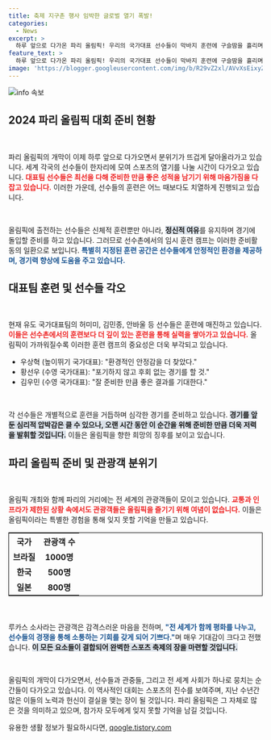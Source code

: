 ```yaml
---
title: 축제 지구촌 행사 임박한 글로벌 열기 폭발!
categories:
  - News
excerpt: >
  하루 앞으로 다가온 파리 올림픽! 우리의 국가대표 선수들이 막바지 훈련에 구슬땀을 흘리며 메달 사냥에 나설 준비를 마쳤습니다. 전 세계가 모인 파리, 축제 분위기가 고조되는 가운데, 성공의 순간을 기다립니다!
feature_text: >
  하루 앞으로 다가온 파리 올림픽! 우리의 국가대표 선수들이 막바지 훈련에 구슬땀을 흘리며 메달 사냥에 나설 준비를 마쳤습니다. 전 세계가 모인 파리, 축제 분위기가 고조되는 가운데, 성공의 순간을 기다립니다!
image: 'https://blogger.googleusercontent.com/img/b/R29vZ2xl/AVvXsEixyZcFfHzMRdzZMjFBmAUKJYCLCGyLL1o632UiGVXcaFdKo_bkvkuCioo0uUKlGfBVcT3P84aROyZIXSBEx3Aw5nCQ3pTgDom1WDC4m8eifvWiAmWEEVb4x6G_l8C0QH225ldMjyaFvpxGEBGNO37VmDTDMHGhJPq73UglMfDca1-0aw/s1600/blogspot.png'
---
```


<p><img src="https://blogger.googleusercontent.com/img/b/R29vZ2xl/AVvXsEixyZcFfHzMRdzZMjFBmAUKJYCLCGyLL1o632UiGVXcaFdKo_bkvkuCioo0uUKlGfBVcT3P84aROyZIXSBEx3Aw5nCQ3pTgDom1WDC4m8eifvWiAmWEEVb4x6G_l8C0QH225ldMjyaFvpxGEBGNO37VmDTDMHGhJPq73UglMfDca1-0aw/s1600/blogspot.png" alt="info 속보" /></p>

<h2 data-ke-size="size26">2024 파리 올림픽 대회 준비 현황</h2>

<p data-ke-size="size16">&nbsp;</p>

<p>파리 올림픽의 개막이 이제 하루 앞으로 다가오면서 분위기가 뜨겁게 달아올라가고 있습니다. 세계 각국의 선수들이 한자리에 모여 스포츠의 열기를 나눌 시간이 다가오고 있습니다. <b><span style="color: #ee2323;">대표팀 선수들은 최선을 다해 준비한 만큼 좋은 성적을 남기기 위해 마음가짐을 다잡고 있습니다.</span></b> 이러한 가운데, 선수들의 훈련은 어느 때보다도 치열하게 진행되고 있습니다. </p>

<p data-ke-size="size16">&nbsp;</p>

<p>올림픽에 출전하는 선수들은 신체적 훈련뿐만 아니라, <b><span style="background-color: #21538527;">정신적 여유</span></b>를 유지하며 경기에 돌입할 준비를 하고 있습니다. 그러므로 선수촌에서의 임시 훈련 캠프는 이러한 준비활동의 일환으로 보입니다. <b><span style="color: #1a5490;">특별히 지정된 훈련 공간은 선수들에게 안정적인 환경을 제공하며, 경기력 향상에 도움을 주고 있습니다.</span></b> </p>

<h2 data-ke-size="size26">대표팀 훈련 및 선수들 각오</h2>

<p data-ke-size="size16">&nbsp;</p>

<p>현재 유도 국가대표팀의 허미미, 김민종, 안바울 등 선수들은 훈련에 매진하고 있습니다. <b><span style="color: #ee2323;">이들은 선수촌에서의 훈련보다 더 깊이 있는 훈련을 통해 실력을 쌓아가고 있습니다.</span></b> 올림픽이 가까워질수록 이러한 훈련 캠프의 중요성은 더욱 부각되고 있습니다. </p>

<ul>
    <li>우상혁 (높이뛰기 국가대표): "환경적인 안정감을 더 찾았다." </li>
    <li>황선우 (수영 국가대표): "포기하지 않고 후회 없는 경기를 할 것." </li>
    <li>김우민 (수영 국가대표): "잘 준비한 만큼 좋은 결과를 기대한다." </li>
</ul>

<p data-ke-size="size16">&nbsp;</p>

<p>각 선수들은 개별적으로 훈련을 거듭하며 심각한 경기를 준비하고 있습니다. <b><span style="background-color: #21538527;">경기를 앞둔 심리적 압박감은 클 수 있으나, 오랜 시간 동안 이 순간을 위해 준비한 만큼 더욱 저력을 발휘할 것입니다.</span></b> 이들은 올림픽을 향한 희망의 징후를 보이고 있습니다. </p>

<h2 data-ke-size="size26">파리 올림픽 준비 및 관광객 분위기</h2>

<p data-ke-size="size16">&nbsp;</p>

<p>올림픽 개최와 함께 파리의 거리에는 전 세계의 관광객들이 모이고 있습니다. <b><span style="color: #ee2323;">교통과 인프라가 제한된 상황 속에서도 관광객들은 올림픽을 즐기기 위해 여념이 없습니다.</span></b> 이들은 올림픽이라는 특별한 경험을 통해 잊지 못할 기억을 만들고 있습니다.</p>

<table style="width:100%; border:1px solid black; margin-bottom: 20px;">
  <tr>
    <th style="text-align: center;">국가</th>
    <th style="text-align: center;">관광객 수</th>
  </tr>
  <tr>
    <td style="text-align: center; height: 17px;"><b>브라질</b></td>
    <td style="text-align: center; height: 17px;"><b>1000명</b></td>
  </tr>
  <tr>
    <td style="text-align: center; height: 17px;"><b>한국</b></td>
    <td style="text-align: center; height: 17px;"><b>500명</b></td>
  </tr>
  <tr>
    <td style="text-align: center; height: 17px;"><b>일본</b></td>
    <td style="text-align: center; height: 17px;"><b>800명</b></td>
  </tr>
</table>

<p data-ke-size="size16">&nbsp;</p>

<p>루카스 소사라는 관광객은 감격스러운 마음을 전하며, <b><span style="color: #1a5490;">"전 세계가 함께 평화를 나누고, 선수들의 경쟁을 통해 소통하는 기회를 갖게 되어 기쁘다."</span></b>며 매우 기대감이 크다고 전했습니다. <b><span style="background-color: #21538527;">이 모든 요소들이 결합되어 완벽한 스포츠 축제의 장을 마련할 것입니다.</span></b></p>

<p data-ke-size="size16">&nbsp;</p>

<p>올림픽의 개막이 다가오면서, 선수들과 관중들, 그리고 전 세계 사회가 하나로 뭉치는 순간들이 다가오고 있습니다. 이 역사적인 대회는 스포츠의 진수를 보여주며, 지난 수년간 많은 이들의 노력과 헌신이 결실을 맺는 장이 될 것입니다. 파리 올림픽은 그 자체로 많은 것을 의미하고 있으며, 참가자 모두에게 잊지 못할 기억을 남길 것입니다.</p>
유용한 생활 정보가 필요하시다면, <a href="https://qoogle.tistory.com" rel="dofollow">qoogle.tistory.com</a>


